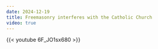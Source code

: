 ```yaml
---
date: 2024-12-19
title: Freemasonry interferes with the Catholic Church
video: true
---
```



{{< youtube 6F_JO1sx680 >}}
